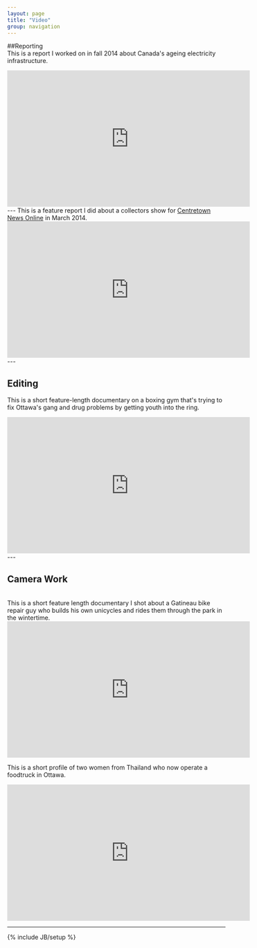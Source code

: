 ```yaml
---
layout: page
title: "Video"
group: navigation
---
```

##Reporting
<br>
This is a report I worked on in fall 2014 about Canada's ageing electricity infrastructure.


<iframe width="560" height="315" src="https://www.youtube.com/embed/BV5DOCxrNdU" frameborder="0" allowfullscreen></iframe>
---
This is a feature report I did about a collectors show for <a href="http://www.centretownnews.ca/multimedia-mainmenu-131/4553-mementoes-of-days-gone-by.html">Centretown News Online</a> in March 2014.
<br>

<iframe width="560" height="315" src="https://www.youtube.com/embed/3itAaGyeFqY" frameborder="0" allowfullscreen></iframe>
---
<h2>Editing</h2>

This is a short feature-length documentary on a boxing gym that's trying to fix Ottawa's gang and drug problems by getting youth into the ring.
<br>
<iframe width="560" height="315" src="https://www.youtube.com/embed/rZ0J8T0aPwo" frameborder="0" allowfullscreen></iframe>
---
<h2>Camera Work</h2>
<br>
This is a short feature length documentary I shot about a Gatineau bike repair guy who builds his own unicycles and rides them through the park in the wintertime. 

<iframe width="560" height="315" src="https://www.youtube.com/embed/HyUfN_p8YQg" frameborder="0" allowfullscreen></iframe>


This is a short profile of two women from Thailand who now operate a foodtruck in Ottawa.
<br>
<iframe width="560" height="315" src="https://www.youtube.com/embed/9QiKndXBfs4" frameborder="0" allowfullscreen></iframe>

---
{% include JB/setup %}
